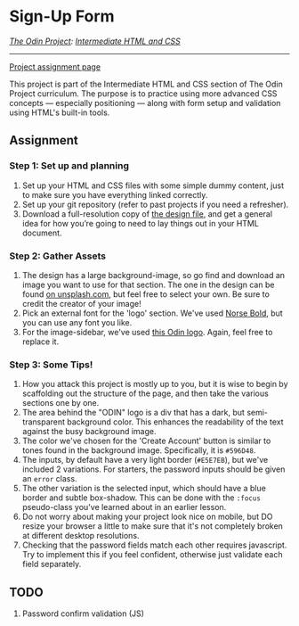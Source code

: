 # Sign-Up Form
_[The Odin Project](https://www.theodinproject.com/):
[Intermediate HTML and CSS](https://www.theodinproject.com/paths/full-stack-ruby-on-rails/courses/intermediate-html-and-css)_

---

[Project assignment page](https://www.theodinproject.com/lessons/intermediate-html-and-css-sign-up-form)

This project is part of the Intermediate HTML and CSS section of The Odin Project
curriculum. The purpose is to practice using more advanced CSS concepts —
especially positioning — along with form setup and validation using HTML's built-in
tools.

## Assignment
### Step 1: Set up and planning
1. Set up your HTML and CSS files with some simple dummy content, just to make
sure you have everything linked correctly.
2. Set up your git repository (refer to past projects if you need a refresher).
3. Download a full-resolution copy of [the design file](https://cdn.statically.io/gh/TheOdinProject/curriculum/5f37d43908ef92499e95a9b90fc3cc291a95014c/html_css/project-sign-up-form/sign-up-form.png), and get a general idea
for how you’re going to need to lay things out in your HTML document.

### Step 2: Gather Assets
1. The design has a large background-image, so go find and download an image
you want to use for that section. The one in the design can be found [on unsplash.com](https://unsplash.com/photos/25xggax4bSA), but feel free to select your
own. Be sure to credit the creator of your image!
2.  Pick an external font for the 'logo' section. We've used [Norse Bold](https://cdn.statically.io/gh/TheOdinProject/theodinproject/efdc2888072f409e687d31dc580595dbe4fe0ff4/app/assets/fonts/Norse-Bold.otf), but you can use any font you
like.
3.  For the image-sidebar, we've used [this Odin logo](https://cdn.statically.io/gh/TheOdinProject/curriculum/5f37d43908ef92499e95a9b90fc3cc291a95014c/html_css/project-sign-up-form/odin-lined.png). Again, feel free to replace it.

### Step 3: Some Tips!

1. How you attack this project is mostly up to you, but it is wise to begin by
scaffolding out the structure of the page, and then take the various sections
one by one.
2. The area behind the "ODIN" logo is a div that has a dark, but
semi-transparent background color. This enhances the readability of the text
against the busy background image.
3. The color we've chosen for the 'Create Account' button is similar to tones
found in the background image. Specifically, it is `#596D48`.
4. The inputs, by default have a very light border (`#E5E7EB`), but we've
included 2 variations. For starters, the password inputs should be given an
`error` class.
5. The other variation is the selected input, which should have a blue border
and subtle box-shadow. This can be done with the `:focus` pseudo-class you've
learned about in an earlier lesson.
6. Do not worry about making your project look nice on mobile, but DO resize
your browser a little to make sure that it's not completely broken at
different desktop resolutions.
7. Checking that the password fields match each other requires javascript. Try
to implement this if you feel confident, otherwise just validate each field
separately.

## TODO
1. Password confirm validation (JS)